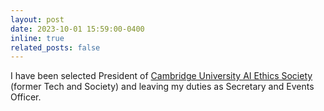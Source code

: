```yaml
---
layout: post
date: 2023-10-01 15:59:00-0400
inline: true
related_posts: false
---
```


I have been selected President of <a href="https://camtechandsociety.wixsite.com/aiethicssociety">Cambridge University AI Ethics Society</a>  (former Tech and Society) and leaving my duties as Secretary and Events Officer. 
